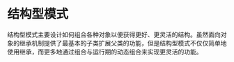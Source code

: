# 结构型模式

​	结构型模式主要设计如何组合各种对象以便获得更好、更灵活的结构。虽然面向对象的继承机制提供了最基本的子类扩展父类的功能，但是结构型模式不仅仅简单地使用继承，而更多地通过组合与运行期的动态组合来实现更灵活的功能。